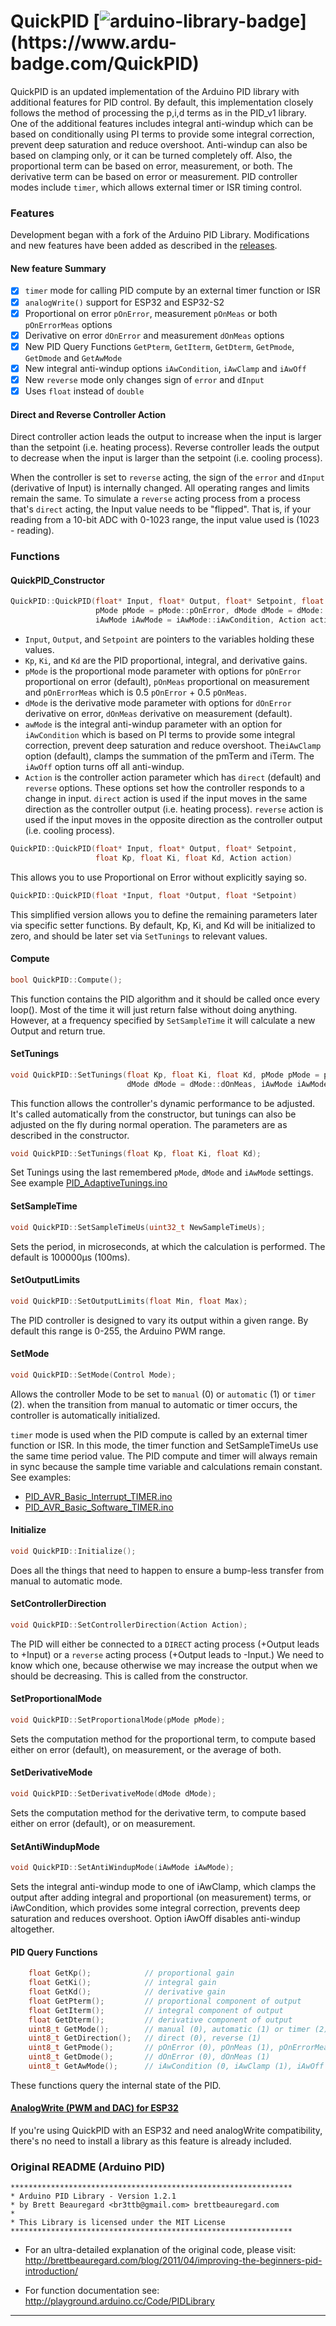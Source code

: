 # QuickPID   [![arduino-library-badge](https://www.ardu-badge.com/badge/QuickPID.svg?)](https://www.ardu-badge.com/QuickPID)

QuickPID is an updated implementation of the Arduino PID library with additional features for PID control. By default, this implementation closely follows the method of processing the p,i,d terms as in the PID_v1 library. One of the additional features includes integral anti-windup which can be based on conditionally using PI terms to provide some integral correction, prevent deep saturation and reduce overshoot. Anti-windup can also be based on clamping only, or it can be turned completely off. Also, the proportional term can be based on error, measurement, or both. The derivative term can be based on error or measurement.  PID controller modes include `timer`, which allows external timer or ISR timing control.

### Features

Development began with a fork of the Arduino PID Library. Modifications and new features have been added as described in the [releases](https://github.com/Dlloydev/QuickPID/releases).

#### New feature Summary

- [x] `timer` mode for calling PID compute by an external timer function or ISR
- [x] `analogWrite()` support for ESP32 and ESP32-S2
- [x] Proportional on error `pOnError`, measurement `pOnMeas` or both `pOnErrorMeas` options
- [x] Derivative on error `dOnError` and measurement `dOnMeas` options
- [x] New PID Query Functions `GetPterm`, `GetIterm`, `GetDterm`, `GetPmode`, `GetDmode` and `GetAwMode`
- [x] New integral anti-windup options `iAwCondition`, `iAwClamp` and `iAwOff`
- [x] New `reverse` mode only changes sign of `error` and `dInput`
- [x] Uses `float` instead of `double`

#### Direct and Reverse Controller Action

Direct controller action leads the output to increase when the input is larger than the setpoint (i.e. heating process). Reverse controller leads the output to decrease when the input is larger than the setpoint (i.e. cooling process).

When the controller is set to `reverse` acting, the sign of the `error` and `dInput` (derivative of Input) is internally changed. All operating ranges and limits remain the same. To simulate a `reverse` acting process from a process that's  `direct` acting, the Input value needs to be "flipped". That is, if your reading from a 10-bit ADC with 0-1023 range, the input value used is (1023 - reading).

### Functions

#### QuickPID_Constructor

```c++
QuickPID::QuickPID(float* Input, float* Output, float* Setpoint, float Kp, float Ki, float Kd,
                   pMode pMode = pMode::pOnError, dMode dMode = dMode::dOnMeas,
                   iAwMode iAwMode = iAwMode::iAwCondition, Action action = Action::direct)
```

- `Input`, `Output`, and `Setpoint` are pointers to the variables holding these values.
- `Kp`, `Ki`, and `Kd` are the PID proportional, integral, and derivative gains.
- `pMode` is the proportional mode parameter with options for `pOnError` proportional on error (default), `pOnMeas`  proportional on measurement and `pOnErrorMeas` which is 0.5 `pOnError` + 0.5 `pOnMeas`.
- `dMode` is the derivative mode parameter with options for `dOnError` derivative on error, `dOnMeas` derivative on measurement (default).
- `awMode` is the integral anti-windup parameter with an option for `iAwCondition` which is based on PI terms to provide some integral correction, prevent deep saturation and reduce overshoot. The`iAwClamp` option (default), clamps the summation of the pmTerm and iTerm. The `iAwOff` option turns off all anti-windup.
- `Action` is the controller action parameter which has `direct` (default)  and `reverse` options. These options set how the controller responds to a change in input.  `direct` action is used if the input moves in the same direction as the controller output (i.e. heating process). `reverse` action is used if the input moves in the opposite direction as the controller output (i.e. cooling process).

```c++
QuickPID::QuickPID(float* Input, float* Output, float* Setpoint,
                   float Kp, float Ki, float Kd, Action action)
```

This allows you to use Proportional on Error without explicitly saying so.

```c++
QuickPID::QuickPID(float *Input, float *Output, float *Setpoint)
```

This simplified version allows you to define the remaining parameters later via specific setter functions. By default, Kp, Ki, and Kd will be initialized to zero, and should be later set via `SetTunings` to relevant values.

#### Compute

```c++
bool QuickPID::Compute();
```

This function contains the PID algorithm and it should be called once every loop(). Most of the time it will just return false without doing anything. However, at a  frequency specified by `SetSampleTime` it will calculate a new Output and return true.

#### SetTunings

```c++
void QuickPID::SetTunings(float Kp, float Ki, float Kd, pMode pMode = pMode::pOnError,
                          dMode dMode = dMode::dOnMeas, iAwMode iAwMode = iAwMode::iAwCondition)
```

This function allows the controller's dynamic performance to be adjusted. It's called automatically from the constructor, but tunings can also be adjusted on the fly during normal operation. The parameters are as described in the constructor.

```c++
void QuickPID::SetTunings(float Kp, float Ki, float Kd);
```

Set Tunings using the last remembered `pMode`, `dMode` and `iAwMode` settings. See example [PID_AdaptiveTunings.ino](https://github.com/Dlloydev/QuickPID/blob/master/examples/PID_AdaptiveTunings/PID_AdaptiveTunings.ino)

#### SetSampleTime

```c++
void QuickPID::SetSampleTimeUs(uint32_t NewSampleTimeUs);
```

Sets the period, in microseconds, at which the calculation is performed. The default is 100000µs (100ms).

#### SetOutputLimits

```c++
void QuickPID::SetOutputLimits(float Min, float Max);
```

The PID controller is designed to vary its output within a given range.  By default this range is 0-255, the Arduino PWM range.

#### SetMode

```c++
void QuickPID::SetMode(Control Mode);
```

Allows the controller Mode to be set to `manual` (0) or `automatic` (1) or `timer` (2). when the transition from manual to automatic  or timer occurs, the controller is automatically initialized.

`timer` mode is used when the PID compute is called by an external timer function or ISR. In this mode, the timer function and SetSampleTimeUs use the same time period value. The PID compute and timer will always remain in sync because the sample time variable and calculations remain constant. See examples:

- [PID_AVR_Basic_Interrupt_TIMER.ino](https://github.com/Dlloydev/QuickPID/blob/master/examples/PID_AVR_Basic_Interrupt_TIMER/PID_AVR_Basic_Interrupt_TIMER.ino)
- [PID_AVR_Basic_Software_TIMER.ino](https://github.com/Dlloydev/QuickPID/blob/master/examples/PID_AVR_Basic_Software_TIMER/PID_AVR_Basic_Software_TIMER.ino)

#### Initialize

```c++
void QuickPID::Initialize();
```

Does all the things that need to happen to ensure a bump-less transfer from manual to automatic mode.

#### SetControllerDirection

```c++
void QuickPID::SetControllerDirection(Action Action);
```

The PID will either be connected to a `DIRECT` acting process (+Output leads to +Input) or a `reverse` acting process (+Output leads to -Input.) We need to know which one, because otherwise we may increase the output when we should be decreasing. This is called from the constructor.

#### SetProportionalMode

```c++
void QuickPID::SetProportionalMode(pMode pMode);
```

Sets the computation method for the proportional term, to compute based either on error (default), on measurement, or the average of both.

#### SetDerivativeMode

```c++
void QuickPID::SetDerivativeMode(dMode dMode);
```

Sets the computation method for the derivative term, to compute based either on error (default), or on measurement.

#### SetAntiWindupMode

```c++
void QuickPID::SetAntiWindupMode(iAwMode iAwMode);
```

Sets the integral anti-windup mode to one of iAwClamp, which clamps the output after adding integral and proportional (on measurement) terms, or iAwCondition, which provides some integral correction, prevents deep saturation and reduces overshoot. Option iAwOff disables anti-windup altogether.

#### PID Query Functions

```c++
    float GetKp();            // proportional gain
    float GetKi();            // integral gain
    float GetKd();            // derivative gain
    float GetPterm();         // proportional component of output
    float GetIterm();         // integral component of output
    float GetDterm();         // derivative component of output
    uint8_t GetMode();        // manual (0), automatic (1) or timer (2)
    uint8_t GetDirection();   // direct (0), reverse (1)
    uint8_t GetPmode();       // pOnError (0), pOnMeas (1), pOnErrorMeas (2)
    uint8_t GetDmode();       // dOnError (0), dOnMeas (1)
    uint8_t GetAwMode();      // iAwCondition (0, iAwClamp (1), iAwOff (2)
```

These functions query the internal state of the PID.

#### [AnalogWrite (PWM and DAC) for ESP32](https://github.com/Dlloydev/ESP32-ESP32S2-AnalogWrite)

If you're using QuickPID with an ESP32 and need analogWrite compatibility, there's no need to install a library as this feature is already included.

### Original README (Arduino PID)

```
***************************************************************
* Arduino PID Library - Version 1.2.1
* by Brett Beauregard <br3ttb@gmail.com> brettbeauregard.com
*
* This Library is licensed under the MIT License
***************************************************************
```

 - For an ultra-detailed explanation of the original code, please visit:
   http://brettbeauregard.com/blog/2011/04/improving-the-beginners-pid-introduction/

 - For function documentation see:  http://playground.arduino.cc/Code/PIDLibrary

------
